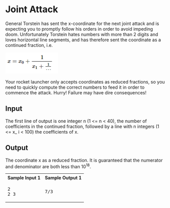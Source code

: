 # Joint Attack


General Torstein has sent the x-coordinate for the next joint attack and is expecting you to promptly follow his orders in order to avoid impeding doom. Unfortunately Torstein hates numbers with more than 2 digits and loves horizontal line segments, and has therefore sent the coordinate as a continued fraction, i.e.

![alt text][img1]

Your rocket launcher only accepts coordinates as reduced fractions, so you need to quickly compute the correct numbers to feed it in order to commence the attack. Hurry! Failure may have dire consequences!

## Input

The first line of output is one integer n (1 <= n < 40), the number of coefficients in the continued fraction, followed by a line with n integers (1 <= x_ i < 100) the coefficients of x.

## Output

The coordinate x as a reduced fraction. It is guaranteed that the numerator and denominator are both less than 10<sup>18</sup>.

<table class="sample" summary="sample data">

<tbody>

<tr>

<th>Sample Input 1</th>

<th>Sample Output 1</th>

</tr>

<tr>

<td>

<pre>2
2 3
</pre>

</td>

<td>

<pre>7/3
</pre>

</td>

</tr>

</tbody>

</table>



[img1]: img1.png
